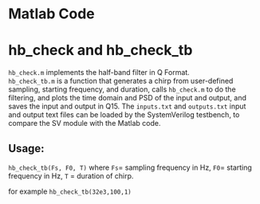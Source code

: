 # Matlab Code

# hb_check and hb_check_tb

`hb_check.m` implements the half-band filter in Q Format.  
`hb_check_tb.m` is a function that generates a chirp from user-defined sampling, starting frequency, and duration, calls `hb_check.m` to do the filtering, and plots the time domain and PSD of the input and output, and saves the input and output in Q15.  The `inputs.txt` and `outputs.txt` input and output text files can be loaded by the SystemVerilog testbench, to compare the SV module with the Matlab code.  
## Usage:

`hb_check_tb(Fs, F0, T)` 
where `Fs`= sampling frequency in Hz, `F0`= starting frequency in Hz, `T` = duration of chirp.

for example `hb_check_tb(32e3,100,1)`

